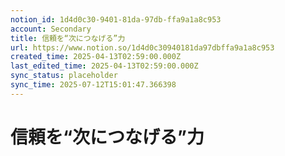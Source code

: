 ```yaml
---
notion_id: 1d4d0c30-9401-81da-97db-ffa9a1a8c953
account: Secondary
title: 信頼を“次につなげる”力
url: https://www.notion.so/1d4d0c30940181da97dbffa9a1a8c953
created_time: 2025-04-13T02:59:00.000Z
last_edited_time: 2025-04-13T02:59:00.000Z
sync_status: placeholder
sync_time: 2025-07-12T15:01:47.366398
---
```

# 信頼を“次につなげる”力
